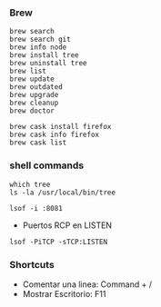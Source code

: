 

### Brew


```
brew search
brew search git
brew info node
brew install tree
brew uninstall tree
brew list
brew update
brew outdated
brew upgrade
brew cleanup
brew doctor
```

```
brew cask install firefox
brew cask info firefox
brew cask list

```

### shell commands
```
which tree
ls -la /usr/local/bin/tree
```


```
lsof -i :8081
```

* Puertos RCP en LISTEN
```
lsof -PiTCP -sTCP:LISTEN
```

### Shortcuts
* Comentar una linea: Command + /
* Mostrar Escritorio: F11